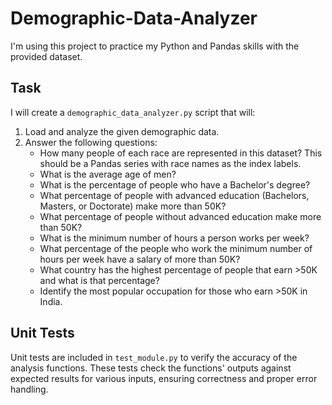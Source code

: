 # Demographic-Data-Analyzer

I'm using this project to practice my Python and Pandas skills with the provided dataset.

## Task

I will create a `demographic_data_analyzer.py` script that will:

1. Load and analyze the given demographic data.
2. Answer the following questions:
   - How many people of each race are represented in this dataset? This should be a Pandas series with race names as the index labels.
   - What is the average age of men?
   - What is the percentage of people who have a Bachelor's degree?
   - What percentage of people with advanced education (Bachelors, Masters, or Doctorate) make more than 50K?
   - What percentage of people without advanced education make more than 50K?
   - What is the minimum number of hours a person works per week?
   - What percentage of the people who work the minimum number of hours per week have a salary of more than 50K?
   - What country has the highest percentage of people that earn >50K and what is that percentage?
   - Identify the most popular occupation for those who earn >50K in India.

## Unit Tests

Unit tests are included in `test_module.py` to verify the accuracy of the analysis functions. These tests check the functions' outputs against expected results for various inputs, ensuring correctness and proper error handling.
